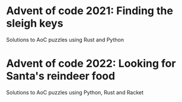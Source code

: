 # Advent of code 2021: Finding the sleigh keys
Solutions to AoC puzzles using Rust and Python

# Advent of code 2022: Looking for Santa's reindeer food
Solutions to AoC puzzles using Python, Rust and Racket
